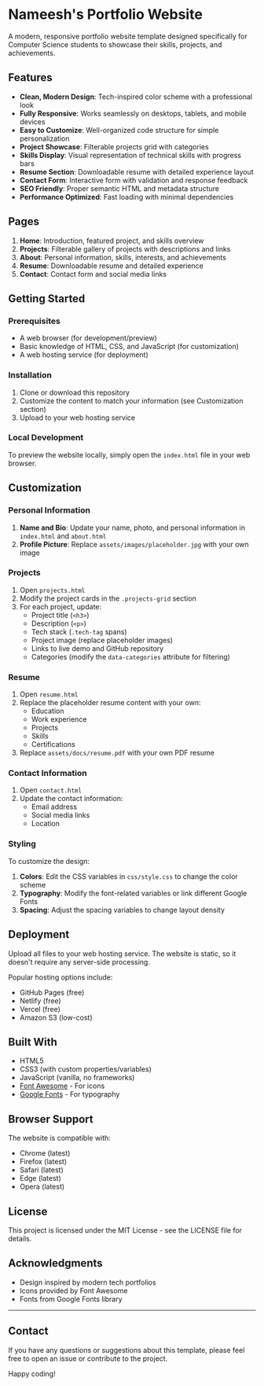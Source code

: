 # Nameesh's Portfolio Website

A modern, responsive portfolio website template designed specifically for Computer Science students to showcase their skills, projects, and achievements.

## Features

- **Clean, Modern Design**: Tech-inspired color scheme with a professional look
- **Fully Responsive**: Works seamlessly on desktops, tablets, and mobile devices
- **Easy to Customize**: Well-organized code structure for simple personalization
- **Project Showcase**: Filterable projects grid with categories
- **Skills Display**: Visual representation of technical skills with progress bars
- **Resume Section**: Downloadable resume with detailed experience layout
- **Contact Form**: Interactive form with validation and response feedback
- **SEO Friendly**: Proper semantic HTML and metadata structure
- **Performance Optimized**: Fast loading with minimal dependencies

## Pages

1. **Home**: Introduction, featured project, and skills overview
2. **Projects**: Filterable gallery of projects with descriptions and links
3. **About**: Personal information, skills, interests, and achievements
4. **Resume**: Downloadable resume and detailed experience
5. **Contact**: Contact form and social media links

## Getting Started

### Prerequisites

- A web browser (for development/preview)
- Basic knowledge of HTML, CSS, and JavaScript (for customization)
- A web hosting service (for deployment)

### Installation

1. Clone or download this repository
2. Customize the content to match your information (see Customization section)
3. Upload to your web hosting service

### Local Development

To preview the website locally, simply open the `index.html` file in your web browser.

## Customization

### Personal Information

1. **Name and Bio**: Update your name, photo, and personal information in `index.html` and `about.html`
2. **Profile Picture**: Replace `assets/images/placeholder.jpg` with your own image

### Projects

1. Open `projects.html`
2. Modify the project cards in the `.projects-grid` section
3. For each project, update:
   - Project title (`<h3>`)
   - Description (`<p>`)
   - Tech stack (`.tech-tag` spans)
   - Project image (replace placeholder images)
   - Links to live demo and GitHub repository
   - Categories (modify the `data-categories` attribute for filtering)

### Resume

1. Open `resume.html`
2. Replace the placeholder resume content with your own:
   - Education
   - Work experience
   - Projects
   - Skills
   - Certifications
3. Replace `assets/docs/resume.pdf` with your own PDF resume

### Contact Information

1. Open `contact.html`
2. Update the contact information:
   - Email address
   - Social media links
   - Location

### Styling

To customize the design:

1. **Colors**: Edit the CSS variables in `css/style.css` to change the color scheme
2. **Typography**: Modify the font-related variables or link different Google Fonts
3. **Spacing**: Adjust the spacing variables to change layout density

## Deployment

Upload all files to your web hosting service. The website is static, so it doesn't require any server-side processing.

Popular hosting options include:

- GitHub Pages (free)
- Netlify (free)
- Vercel (free)
- Amazon S3 (low-cost)

## Built With

- HTML5
- CSS3 (with custom properties/variables)
- JavaScript (vanilla, no frameworks)
- [Font Awesome](https://fontawesome.com/) - For icons
- [Google Fonts](https://fonts.google.com/) - For typography

## Browser Support

The website is compatible with:

- Chrome (latest)
- Firefox (latest)
- Safari (latest)
- Edge (latest)
- Opera (latest)

## License

This project is licensed under the MIT License - see the LICENSE file for details.

## Acknowledgments

- Design inspired by modern tech portfolios
- Icons provided by Font Awesome
- Fonts from Google Fonts library

---

## Contact

If you have any questions or suggestions about this template, please feel free to open an issue or contribute to the project.

Happy coding! 
